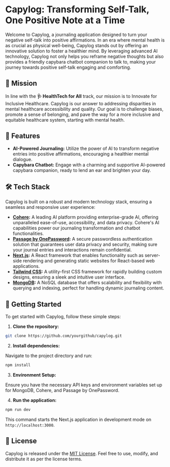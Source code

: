 # Capylog: Transforming Self-Talk, One Positive Note at a Time

Welcome to Capylog, a journaling application designed to turn your negative self-talk into positive affirmations. In an era where mental health is as crucial as physical well-being, Capylog stands out by offering an innovative solution to foster a healthier mind. By leveraging advanced AI technology, Capylog not only helps you reframe negative thoughts but also provides a friendly capybara chatbot companion to talk to, making your journey towards positive self-talk engaging and comforting.

## 🌟 Mission
In line with the **🩺 HealthTech for All** track, our mission is to Innovate for Inclusive Healthcare. Capylog is our answer to addressing disparities in mental healthcare accessibility and quality. Our goal is to challenge biases, promote a sense of belonging, and pave the way for a more inclusive and equitable healthcare system, starting with mental health.

## 🤖 Features
- **AI-Powered Journaling:** Utilize the power of AI to transform negative entries into positive affirmations, encouraging a healthier mental dialogue.
- **Capybara Chatbot:** Engage with a charming and supportive AI-powered capybara companion, ready to lend an ear and brighten your day.

## 🛠 Tech Stack
Capylog is built on a robust and modern technology stack, ensuring a seamless and responsive user experience:

- **[Cohere](https://cohere.com/):** A leading AI platform providing enterprise-grade AI, offering unparalleled ease-of-use, accessibility, and data privacy. Cohere's AI capabilities power our journaling transformation and chatbot functionalities.
- **[Passage by OnePassword](https://passage.1password.com/):** A secure passwordless authentication solution that guarantees user data privacy and security, making sure your journal entries and interactions remain confidential.
- **[Next.js](https://nextjs.org/):** A React framework that enables functionality such as server-side rendering and generating static websites for React-based web applications.
- **[Tailwind CSS](https://tailwindcss.com/):** A utility-first CSS framework for rapidly building custom designs, ensuring a sleek and intuitive user interface.
- **[MongoDB](https://www.mongodb.com/):** A NoSQL database that offers scalability and flexibility with querying and indexing, perfect for handling dynamic journaling content.

## 🚀 Getting Started

To get started with Capylog, follow these simple steps:

1. **Clone the repository:**

```bash
git clone https://github.com/yourgithub/capylog.git
```

2. **Install dependencies:**

Navigate to the project directory and run:

```bash
npm install
```

3. **Environment Setup:**

Ensure you have the necessary API keys and environment variables set up for MongoDB, Cohere, and Passage by OnePassword.

4. **Run the application:**

```bash
npm run dev
```

This command starts the Next.js application in development mode on `http://localhost:3000`.


## 📝 License

Capylog is released under the [MIT License](LICENSE). Feel free to use, modify, and distribute it as per the license terms.
